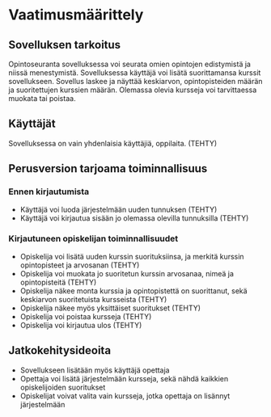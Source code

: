 # Vaatimusmäärittely

## Sovelluksen tarkoitus

Opintoseuranta sovelluksessa voi seurata omien opintojen edistymistä ja niissä menestymistä. Sovelluksessa käyttäjä voi lisätä suorittamansa kurssit sovellukseen. Sovellus laskee ja näyttää keskiarvon, opintopisteiden määrän ja suoritettujen kurssien määrän. Olemassa olevia kursseja voi tarvittaessa muokata tai poistaa.

## Käyttäjät

Sovelluksessa on vain yhdenlaisia käyttäjiä, oppilaita. (TEHTY)

## Perusversion tarjoama toiminnallisuus

### Ennen kirjautumista

- Käyttäjä voi luoda järjestelmään uuden tunnuksen (TEHTY)
- Käyttäjä voi kirjautua sisään jo olemassa olevilla tunnuksilla (TEHTY)

### Kirjautuneen opiskelijan toiminnallisuudet

- Opiskelija voi lisätä uuden kurssin suorituksiinsa, ja merkitä kurssin opintopisteet ja arvosanan (TEHTY)
- Opiskelija voi muokata jo suoritetun kurssin arvosanaa, nimeä ja opintopisteitä (TEHTY)
- Opiskelija näkee monta kurssia ja opintopistettä on suorittanut, sekä keskiarvon suoritetuista kursseista (TEHTY)
- Opiskelija näkee myös yksittäiset suoritukset (TEHTY)
- Opiskelija voi poistaa kursseja (TEHTY)
- Opiskelija voi kirjautua ulos (TEHTY)

## Jatkokehitysideoita

- Sovellukseen lisätään myös käyttäjä opettaja
- Opettaja voi lisätä järjestelmään kursseja, sekä nähdä kaikkien opiskelijoiden suoritukset
- Opiskelijat voivat valita vain kursseja, jotka opettaja on lisännyt järjestelmään
